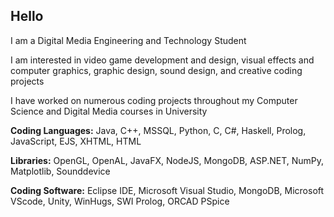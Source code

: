 ## Hello 

<!--
**malikahafez/malikahafez** is a ✨ _special_ ✨ repository because its `README.md` (this file) appears on your GitHub profile.

Here are some ideas to get you started:

- 🔭 I’m currently working on ...
- 🌱 I’m currently learning ...
- 👯 I’m looking to collaborate on ...
- 🤔 I’m looking for help with ...
- 💬 Ask me about ...
- 📫 How to reach me: ...
- 😄 Pronouns: ...
- ⚡ Fun fact: ...
-->
I am a Digital Media Engineering and Technology Student

I am interested in video game development and design, visual effects and computer graphics, graphic design, sound design, and creative coding projects

I have worked on numerous coding projects throughout my Computer Science and Digital Media courses in University

**Coding Languages:** Java, C++, MSSQL, Python, C, C#, Haskell, Prolog, JavaScript, EJS, XHTML, HTML

**Libraries:** OpenGL, OpenAL, JavaFX, NodeJS, MongoDB, ASP.NET, NumPy, Matplotlib, Sounddevice

**Coding Software:** Eclipse IDE, Microsoft Visual Studio, MongoDB, Microsoft VScode, Unity, WinHugs, SWI Prolog, ORCAD PSpice 



